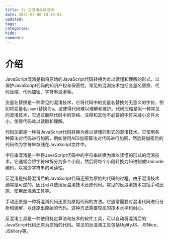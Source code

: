 ```yaml
---
title: Js 之混淆与反混淆
date: 2021-03-08 18:18:01
updated:
tags:
categories:
hide:
comment:
---
```


# 介绍

JavaScript混淆是指将原始的JavaScript代码转换为难以读懂和理解的形式，以保护JavaScript代码的知识产权和保密性。常见的混淆技术包括变量名替换、代码压缩、代码加密、字符串混淆等。

变量名替换是一种常见的混淆技术，它将代码中的变量名替换为无意义的字符，例如将变量名`count`替换为`a`。这使得代码难以理解和维护。代码压缩是另一种常见的混淆技术，它通过删除代码中的空格、注释和其他不必要的字符来减小文件大小，使得代码难以读取和理解。

代码加密是一种将JavaScript代码转换为难以读懂的形式的混淆技术。它使用各种算法对代码进行加密，例如使用AES加密算法对代码进行加密，然后将加密后的代码作为字符串存储在JavaScript文件中。

字符串混淆是一种将JavaScript代码中的字符串转换为难以读懂的形式的混淆技术。它通常会将字符串拆分为多个小段，然后将每个小段转换为16进制或Unicode编码，以减少字符串的可读性。

反混淆是指将混淆后的JavaScript代码还原为原始的代码的过程。由于混淆技术通常是可逆的，因此可以使用反混淆技术还原代码。常见的反混淆技术包括手动还原、使用反混淆工具等。

手动还原是一种将混淆代码还原为原始代码的方法。它通常需要对混淆代码进行分析和破解，以还原出原始的代码。这种方法需要较高的技术水平和耐心。

反混淆工具是一种使用特定算法和技术的软件工具，可以自动将混淆后的JavaScript代码还原为原始的代码。常见的反混淆工具包括UglifyJS、JSNice、JStillery等。

